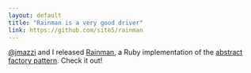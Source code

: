 ```yaml
---
layout: default
title: "Rainman is a very good driver"
link: https://github.com/site5/rainman
---
```


[@jmazzi](https://github.com/jmazzi) and I released
[Rainman](https://github.com/site5/rainman), a Ruby implementation of the
[abstract factory
pattern](http://en.wikipedia.org/wiki/Abstract_factory_pattern). Check it out!
